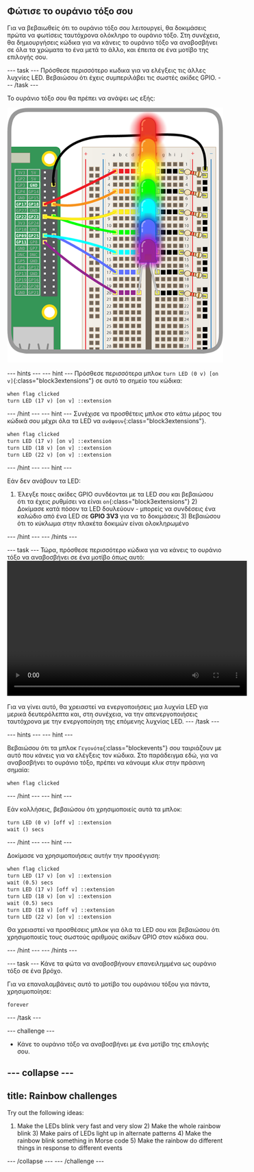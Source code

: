 ## Φώτισε το ουράνιο τόξο σου

Για να βεβαιωθείς ότι το ουράνιο τόξο σου λειτουργεί, θα δοκιμάσεις πρώτα να φωτίσεις ταυτόχρονα ολόκληρο το ουράνιο τόξο. Στη συνέχεια, θα δημιουργήσεις κώδικα για να κάνεις το ουράνιο τόξο να αναβοσβήνει σε όλα τα χρώματα το ένα μετά το άλλο, και έπειτα σε ένα μοτίβο της επιλογής σου.

\--- task \--- Πρόσθεσε περισσότερο κωδικα για να ελέγξεις τις άλλες λυχνίες LED. Βεβαιώσου ότι έχεις συμπεριλάβει τις σωστές ακίδες GPIO. \--- /task \---

Το ουράνιο τόξο σου θα πρέπει να ανάψει ως εξής:

![Αναμμένο Ουράνιο Τόξο](images/rainbowlit.png)

\--- hints \--- \--- hint \--- Πρόσθεσε περισσότερα μπλοκ `turn LED (0 v) [on v]`{:class="block3extensions"} σε αυτό το σημείο του κώδικα:

```blocks3
when flag clicked
turn LED (17 v) [on v] ::extension
```

\--- /hint \--- \--- hint \--- Συνέχισε να προσθέτεις μπλοκ στο κάτω μέρος του κώδικά σου μέχρι όλα τα LED να `ανάψουν`{:class="block3extensions"}.

```blocks3
when flag clicked
turn LED (17 v) [on v] ::extension
turn LED (18 v) [on v] ::extension
turn LED (22 v) [on v] ::extension
```

\--- /hint \--- \--- hint \---

Εάν δεν ανάβουν τα LED:

1) Έλεγξε ποιες ακίδες GPIO συνδέονται με τα LED σου και βεβαιώσου ότι τα έχεις ρυθμίσει να είναι `on`{:class="block3extensions"} 2) Δοκίμασε κατά πόσον τα LED δουλεύουν - μπορείς να συνδέσεις ένα καλώδιο από ένα LED σε **GPIO 3V3** για να το δοκιμάσεις 3) Βεβαιώσου ότι το κύκλωμα στην πλακέτα δοκιμών είναι ολοκληρωμένο

\--- /hint \--- \--- /hints \---

\--- task \--- Τώρα, πρόσθεσε περισσότερο κώδικα για να κάνεις το ουράνιο τόξο να αναβοσβήνει σε ένα μοτίβο όπως αυτό:<video width="560" height="315" controls> <source src="resources/Scratch-GPIO-Pathways-5.mp4" type="video/mp4"> Το πρόγραμμα περιήγησής σου δεν υποστηρίζει ετικέτες βίντεο, επομένως δοκίμασε το Firefox ή το Chrome. </video> 

Για να γίνει αυτό, θα χρειαστεί να ενεργοποιήσεις μια λυχνία LED για μερικά δευτερόλεπτα και, στη συνέχεια, να την απενεργοποιήσεις ταυτόχρονα με την ενεργοποίηση της επόμενης λυχνίας LED. \--- /task \---

\--- hints \--- \--- hint \---

Βεβαιώσου ότι τα μπλοκ `Γεγονότα`{:class="blockevents"} σου ταιριάζουν με αυτό που κάνεις για να ελέγξεις τον κώδικα. Στο παράδειγμα εδώ, για να αναβοσβήνει το ουράνιο τόξο, πρέπει να κάνουμε κλικ στην πράσινη σημαία:

```blocks3
when flag clicked
```

\--- /hint \--- \--- hint \---

Εάν κολλήσεις, βεβαιώσου ότι χρησιμοποιείς αυτά τα μπλοκ:

```blocks3
turn LED (0 v) [off v] ::extension
wait () secs
```

\--- /hint \--- \--- hint \---

Δοκίμασε να χρησιμοποιήσεις αυτήν την προσέγγιση:

```blocks3
when flag clicked
turn LED (17 v) [on v] ::extension
wait (0.5) secs
turn LED (17 v) [off v] ::extension
turn LED (18 v) [on v] ::extension
wait (0.5) secs
turn LED (18 v) [off v] ::extension
turn LED (22 v) [on v] ::extension
```

Θα χρειαστεί να προσθέσεις μπλοκ για όλα τα LED σου και βεβαιώσου ότι χρησιμοποιείς τους σωστούς αριθμούς ακίδων GPIO στον κώδικα σου.

\--- /hint \--- \--- /hints \---

\--- task \--- Κάνε τα φώτα να αναβοσβήνουν επανειλημμένα ως ουράνιο τόξο σε ένα βρόχο.

Για να επαναλαμβάνεις αυτό το μοτίβο του ουράνιου τόξου για πάντα, χρησιμοποίησε:

```blocks3
forever
```

\--- /task \---

\--- challenge \---

+ Κάνε το ουράνιο τόξο να αναβοσβήνει με ένα μοτίβο της επιλογής σου.

## \--- collapse \---

## title: Rainbow challenges

Try out the following ideas:

1) Make the LEDs blink very fast and very slow 2) Make the whole rainbow blink 3) Make pairs of LEDs light up in alternate patterns 4) Make the rainbow blink something in Morse code 5) Make the rainbow do different things in response to different events

\--- /collapse \--- \--- /challenge \---
